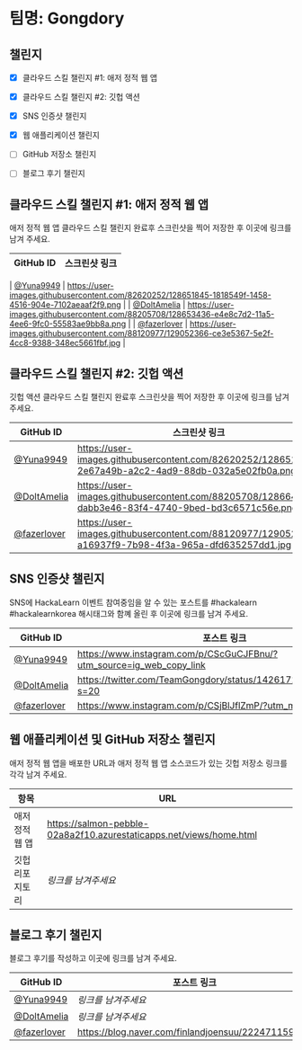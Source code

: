 # 팀명: Gongdory #

## 챌린지 ##

* [X] 클라우드 스킬 챌린지 #1: 애저 정적 웹 앱
* [X] 클라우드 스킬 챌린지 #2: 깃헙 액션
* [X] SNS 인증샷 챌린지
* [X] 웹 애플리케이션 챌린지
* [ ] GitHub 저장소 챌린지
* [ ] 블로그 후기 챌린지


## 클라우드 스킬 챌린지 #1: 애저 정적 웹 앱 ##

애저 정적 웹 앱 클라우드 스킬 챌린지 완료후 스크린샷을 찍어 저장한 후 이곳에 링크를 남겨 주세요.

| GitHub ID | 스크린샷 링크 |
| --------- | ------------- |


| [@Yuna9949](https://github.com/Yuna9949) | https://user-images.githubusercontent.com/82620252/128651845-1818549f-1458-4516-904e-7102aeaaf2f9.png |
| [@DoltAmelia](https://github.com/DoltAmelia) | https://user-images.githubusercontent.com/88205708/128653436-e4e8c7d2-11a5-4ee6-9fc0-55583ae9bb8a.png |
| [@fazerlover](https://github.com/fazerlover) | https://user-images.githubusercontent.com/88120977/129052366-ce3e5367-5e2f-4cc8-9388-348ec5661fbf.jpg |




## 클라우드 스킬 챌린지 #2: 깃헙 액션 ##

깃헙 액션 클라우드 스킬 챌린지 완료후 스크린샷을 찍어 저장한 후 이곳에 링크를 남겨 주세요.

| GitHub ID | 스크린샷 링크 |
| --------- | ------------- |
| [@Yuna9949](https://github.com/Yuna9949) | https://user-images.githubusercontent.com/82620252/128651849-2e67a49b-a2c2-4ad9-88db-032a5e02fb0a.png |
| [@DoltAmelia](https://github.com/DoltAmelia) | https://user-images.githubusercontent.com/88205708/128664293-dabb3e46-83f4-4740-9bed-bd3c6571c56e.png |
| [@fazerlover](https://github.com/fazerlover) | https://user-images.githubusercontent.com/88120977/129052224-a16937f9-7b98-4f3a-965a-dfd635257dd1.jpg |



## SNS 인증샷 챌린지 ##

SNS에 HackaLearn 이벤트 참여중임을 알 수 있는 포스트를 #hackalearn #hackalearnkorea 해시태그와 함꼐 올린 후 이곳에 링크를 남겨 주세요.

| GitHub ID | 포스트 링크 |
| --------- | ------------- |
| [@Yuna9949](https://github.com/Yuna9949) | https://www.instagram.com/p/CScGuCJFBnu/?utm_source=ig_web_copy_link |
| [@DoltAmelia](https://github.com/DoltAmelia) | https://twitter.com/TeamGongdory/status/1426171438977884162?s=20 |
| [@fazerlover](https://github.com/fazerlover) | https://www.instagram.com/p/CSjBlJflZmP/?utm_medium=copy_link |



## 웹 애플리케이션 및 GitHub 저장소 챌린지 ##

애저 정적 웹 앱을 배포한 URL과 애저 정적 웹 앱 소스코드가 있는 깃헙 저장소 링크를 각각 남겨 주세요.

| 항목            | URL                                |
| --------------- | ---------------------------------- |
| 애저 정적 웹 앱 | https://salmon-pebble-02a8a2f10.azurestaticapps.net/views/home.html |
| 깃헙 리포지토리 | *링크를 남겨주세요* |


## 블로그 후기 챌린지 ##

블로그 후기를 작성하고 이곳에 링크를 남겨 주세요.

| GitHub ID | 포스트 링크 |
| --------- | ------------- |
| [@Yuna9949](https://github.com/Yuna9949) | *링크를 남겨주세요* |
| [@DoltAmelia](https://github.com/DoltAmelia) | *링크를 남겨주세요* |
| [@fazerlover](https://github.com/fazerlover) | https://blog.naver.com/finlandjoensuu/222471159400 |
